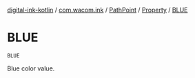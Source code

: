 [digital-ink-kotlin](../../../index.md) / [com.wacom.ink](../../index.md) / [PathPoint](../index.md) / [Property](index.md) / [BLUE](./-b-l-u-e.md)

# BLUE

`BLUE`

Blue color value.

